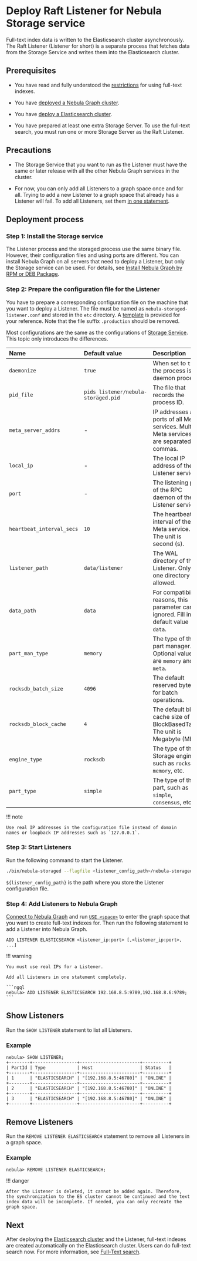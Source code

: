# Deploy Raft Listener for Nebula Storage service

Full-text index data is written to the Elasticsearch cluster asynchronously. The Raft Listener (Listener for short) is a separate process that fetches data from the Storage Service and writes them into the Elasticsearch cluster.

## Prerequisites

* You have read and fully understood the [restrictions](../../4.deployment-and-installation/6.deploy-text-based-index/1.text-based-index-restrictions.md) for using full-text indexes.

* You have [deployed a Nebula Graph cluster](../2.compile-and-install-nebula-graph/deploy-nebula-graph-cluster.md).

* You have [deploy a Elasticsearch cluster](./2.deploy-es.md).

* You have prepared at least one extra Storage Server. To use the full-text search, you must run one or more Storage Server as the Raft Listener.

## Precautions

* The Storage Service that you want to run as the Listener must have the same or later release with all the other Nebula Graph services in the cluster.

* For now, you can only add all Listeners to a graph space once and for all. Trying to add a new Listener to a graph space that already has a Listener will fail. To add all Listeners, set them [in one statement](#step_3_add_listeners_to_nebula_graph).

## Deployment process

### Step 1: Install the Storage service

The Listener process and the storaged process use the same binary file. However, their configuration files and using ports are different. You can install Nebula Graph on all servers that need to deploy a Listener, but only the Storage service can be used. For details, see [Install Nebula Graph by RPM or DEB Package](../2.compile-and-install-nebula-graph/2.install-nebula-graph-by-rpm-or-deb.md).

### Step 2: Prepare the configuration file for the Listener

You have to prepare a corresponding configuration file on the machine that you want to deploy a Listener. The file must be named as `nebula-storaged-listener.conf` and stored in the `etc` directory. A [template](https://github.com/vesoft-inc/nebula-storage/blob/master/conf/nebula-storaged-listener.conf.production) is provided for your reference. Note that the file suffix `.production` should be removed.

Most configurations are the same as the configurations of [Storage Service](../../5.configurations-and-logs/1.configurations/4.storage-config.md). This topic only introduces the differences.

| Name         | Default value                   | Description              |
| :----------- | :----------------------- | :------------------|
| `daemonize` | `true`                    |  When set to `true`, the process is a daemon process.  |
| `pid_file`  | `pids_listener/nebula-storaged.pid` | The file that records the process ID.   |
| `meta_server_addrs` | - | IP addresses and ports of all Meta services. Multiple Meta services are separated by commas. |
| `local_ip` | - | The local IP address of the Listener service. |
| `port` | - | The listening port of the RPC daemon of the Listener service. |
| `heartbeat_interval_secs` | `10` | The heartbeat interval of the Meta service. The unit is second (s). |
| `listener_path` | `data/listener` | The WAL directory of the Listener. Only one directory is allowed. |
| `data_path` | `data` | For compatibility reasons, this parameter can be ignored. Fill in the default value `data`. |
| `part_man_type` | `memory` | The type of the part manager. Optional values ​​are `memory` and `meta`. |
| `rocksdb_batch_size` | `4096` | The default reserved bytes for batch operations. |
| `rocksdb_block_cache` | `4` | The default block cache size of BlockBasedTable. The unit is Megabyte (MB). |
| `engine_type` | `rocksdb` | The type of the Storage engine, such as `rocksdb`, `memory`, etc. |
| `part_type` | `simple`| The type of the part, such as `simple`, `consensus`, etc. |

!!! note

    Use real IP addresses in the configuration file instead of domain names or loopback IP addresses such as `127.0.0.1`.

### Step 3: Start Listeners

Run the following command to start the Listener.

```bash
./bin/nebula-storaged --flagfile <listener_config_path>/nebula-storaged-listener.conf
```

`${listener_config_path}` is the path where you store the Listener configuration file.

### Step 4: Add Listeners to Nebula Graph

[Connect to Nebula Graph](../../2.quick-start/3.connect-to-nebula-graph.md) and run [`USE <space>`](../../3.ngql-guide/9.space-statements/2.use-space.md) to enter the graph space that you want to create full-text indexes for. Then run the following statement to add a Listener into Nebula Graph.

```ngql
ADD LISTENER ELASTICSEARCH <listener_ip:port> [,<listener_ip:port>, ...]
```

!!! warning

    You must use real IPs for a Listener.

    Add all Listeners in one statement completely.

    ```ngql
    nebula> ADD LISTENER ELASTICSEARCH 192.168.8.5:9789,192.168.8.6:9789;
    ```

## Show Listeners

Run the `SHOW LISTENER` statement to list all Listeners.

### Example

```ngql
nebula> SHOW LISTENER;
+--------+-----------------+-----------------------+----------+
| PartId | Type            | Host                  | Status   |
+--------+-----------------+-----------------------+----------+
| 1      | "ELASTICSEARCH" | "[192.168.8.5:46780]" | "ONLINE" |
+--------+-----------------+-----------------------+----------+
| 2      | "ELASTICSEARCH" | "[192.168.8.5:46780]" | "ONLINE" |
+--------+-----------------+-----------------------+----------+
| 3      | "ELASTICSEARCH" | "[192.168.8.5:46780]" | "ONLINE" |
+--------+-----------------+-----------------------+----------+
```

## Remove Listeners

Run the `REMOVE LISTENER ELASTICSEARCH` statement to remove all Listeners in a graph space.

### Example

```ngql
nebula> REMOVE LISTENER ELASTICSEARCH;
```

!!! danger

    After the Listener is deleted, it cannot be added again. Therefore, the synchronization to the ES cluster cannot be continued and the text index data will be incomplete. If needed, you can only recreate the graph space.

## Next

After deploying the [Elasticsearch cluster](2.deploy-es.md) and the Listener, full-text indexes are created automatically on the Elasticsearch cluster. Users can do full-text search now. For more information, see [Full-Text search](../../3.ngql-guide/15.full-text-index-statements/1.search-with-text-based-index.md).
